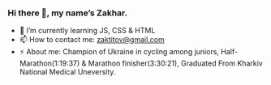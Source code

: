 ### Hi there 👋, my name’s Zakhar.
- 🌱 I’m currently learning JS, CSS & HTML
- 📫 How to contact me: zaktitov@gmail.com
- ⚡ About me: Champion of Ukraine in cycling among juniors, Half-Marathon(1:19:37) & Marathon finisher(3:30:21), Graduated From Kharkiv National Medical Uneversity.
